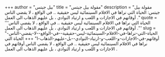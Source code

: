 +++
author = "بيل جيتس"
title = "مقولة بيل جيتس"
description = "مقولة بيل جيتس: الحياة التي نراها في الافلام السينمائية ليس حقيقية .. في الواقع ، لا يقضي الناس أوقاتهم في الاجازات و اللعب و ارتياد النوادي ، بل عليهم الذهاب الى العمل ."
quote = '''الحياة التي نراها في الافلام السينمائية ليس حقيقية .. في الواقع ، لا يقضي الناس أوقاتهم في الاجازات و اللعب و ارتياد النوادي ، بل عليهم الذهاب الى العمل .'''
slug = "الحياة-التي-نراها-في-الافلام-السينمائية-ليس-حقيقية--في-الواقع--لا-يقضي-الناس-أوقاتهم-في-الاجازات-و-اللعب-و-ارتياد-النوادي--بل-عليهم-الذهاب-ا"
+++
الحياة التي نراها في الافلام السينمائية ليس حقيقية .. في الواقع ، لا يقضي الناس أوقاتهم في الاجازات و اللعب و ارتياد النوادي ، بل عليهم الذهاب الى العمل .
